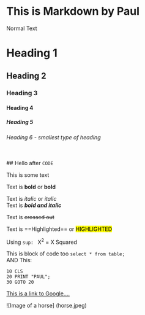 # This is Markdown by Paul

Normal Text


# Heading 1
## Heading 2
### Heading 3
#### Heading 4
##### Heading 5
###### Heading 6 - smallest type of heading
<br>
## Hello after <code>CODE</code>  

This is some text

Text is **bold** or __bold__  

Text is *italic* or _italic_  
Text is ***bold and italic***  

Text is ~~crossed out~~  

Text is ==Highlighted== or <mark>HIGHLIGHTED</mark>  

Using <code>sup: </code> X<sup>2</sup> = X Squared   

This is block of code too `select * from table;`   
AND This:
``` 
10 CLS
20 PRINT "PAUL";
30 GOTO 20
```

[This is a link to Google....](http://www.google.com)  


![Image of a horse]
(horse.jpeg)







